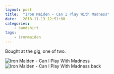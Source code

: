 ```yaml
---
layout: post
title:	"Iron Maiden - Can I Play With Madness"
date:	2018-11-13 12:51:00
categories:
    - bandshirt
tags:
    - ironmaiden
---
```


Bought at the gig, one of two.

![Iron Maiden - Can I Play With Madness]({{site.baseurl}}images/shirts/iron-maiden-cipwm.png)
![Iron Maiden - Can I Play With Madness back]({{site.baseurl}}images/shirts/iron-maiden-cipwm-b.png)